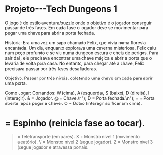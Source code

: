# Projeto---Tech Dungeons 1
O jogo é do estilo aventura/puzzle onde o objetivo é o jogador conseguir passar de três fases. Em cada fase o jogador deve se movimentar para pegar uma chave para abrir a porta fechada.

Historia:
Era uma vez um sapo chamado Felix, que vivia numa floresta encantada. Um dia, enquanto explorava uma caverna misteriosa, Felix caiu num poço profundo e se viu numa dungeon escura e cheia de perigos. Para sair dali, ele precisava encontrar uma chave mágica e abrir a porta que o levaria de volta para casa. No entanto, para chegar até a chave, Felix precisava passar por três fases desafiadoras.

Objetivo:
Passar por três níveis, coletando uma chave em cada para abrir uma porta.

Como Jogar:
 Comandos: W (cima), A (esquerda), S (baixo), D (direita), I (interagir).
 & = Jogador.
 @ = Chave.\n");
 D = Porta fechada.\n");
 = = Porta aberta (após pegar a chave).
 O = Botão (interagir ao ficar em cima).
 # = Espinho (reinicia fase ao tocar).
 > = Teletransporte (em pares).
 X = Monstro nível 1 (movimento aleatório).
 V = Monstro nível 2 (segue jogador).
 Z = Monstro nível 3 (segue jogador e atravessa portais. 
